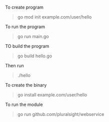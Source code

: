 To create program
> go mod init example.com/user/hello

To run the program
> go run main.go

TO build the program
> go build hello.go

Then run 
> ./hello

To create the binary
> go install example.com/user/hello

To run the module 
> go run github.com/pluralsight/webservice 